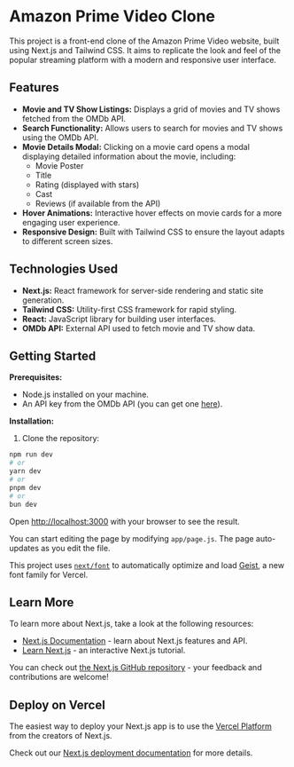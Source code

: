 # Amazon Prime Video Clone

This project is a front-end clone of the Amazon Prime Video website, built using Next.js and Tailwind CSS. It aims to replicate the look and feel of the popular streaming platform with a modern and responsive user interface.

## Features

*   **Movie and TV Show Listings:** Displays a grid of movies and TV shows fetched from the OMDb API.
*   **Search Functionality:** Allows users to search for movies and TV shows using the OMDb API.
*   **Movie Details Modal:** Clicking on a movie card opens a modal displaying detailed information about the movie, including:
    *   Movie Poster
    *   Title
    *   Rating (displayed with stars)
    *   Cast
    *   Reviews (if available from the API)
*   **Hover Animations:** Interactive hover effects on movie cards for a more engaging user experience.
*   **Responsive Design:** Built with Tailwind CSS to ensure the layout adapts to different screen sizes.

## Technologies Used

*   **Next.js:** React framework for server-side rendering and static site generation.
*   **Tailwind CSS:** Utility-first CSS framework for rapid styling.
*   **React:** JavaScript library for building user interfaces.
*   **OMDb API:** External API used to fetch movie and TV show data.

## Getting Started

**Prerequisites:**

*   Node.js installed on your machine.
*   An API key from the OMDb API (you can get one [here](http://www.omdbapi.com/apikey.aspx)).

**Installation:**

1.  Clone the repository:

```bash
npm run dev
# or
yarn dev
# or
pnpm dev
# or
bun dev
```

Open [http://localhost:3000](http://localhost:3000) with your browser to see the result.

You can start editing the page by modifying `app/page.js`. The page auto-updates as you edit the file.

This project uses [`next/font`](https://nextjs.org/docs/app/building-your-application/optimizing/fonts) to automatically optimize and load [Geist](https://vercel.com/font), a new font family for Vercel.

## Learn More

To learn more about Next.js, take a look at the following resources:

- [Next.js Documentation](https://nextjs.org/docs) - learn about Next.js features and API.
- [Learn Next.js](https://nextjs.org/learn) - an interactive Next.js tutorial.

You can check out [the Next.js GitHub repository](https://github.com/vercel/next.js) - your feedback and contributions are welcome!

## Deploy on Vercel

The easiest way to deploy your Next.js app is to use the [Vercel Platform](https://vercel.com/new?utm_medium=default-template&filter=next.js&utm_source=create-next-app&utm_campaign=create-next-app-readme) from the creators of Next.js.

Check out our [Next.js deployment documentation](https://nextjs.org/docs/app/building-your-application/deploying) for more details.
